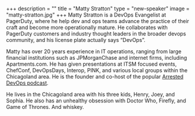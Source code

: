 +++
description = ""
title = "Matty Stratton"
type = "new-speaker"
image = "matty-stratton.jpg"
+++
Matty Stratton is a DevOps Evangelist at PagerDuty, where he help dev and ops teams advance the practice of their craft and become more operationally mature. He collaborates with PagerDuty customers and industry thought leaders in the broader devops community, and his license plate actually says “DevOps”.

Matty has over 20 years experience in IT operations, ranging from large financial institutions such as JPMorganChase and internet firms, including Apartments.com. He has given presentations at ITSM focused events, ChefConf, DevOpsDays, Interop, PINK, and various local groups within the Chicagoland area. He is the founder and co-host of the popular [Arrested DevOps podcast](https://www.arresteddevops.com).

He lives in the Chicagoland area with his three kids, Henry, Joey, and Sophia. He also has an unhealthy obsession with Doctor Who, Firefly, and Game of Thrones. And whiskey.